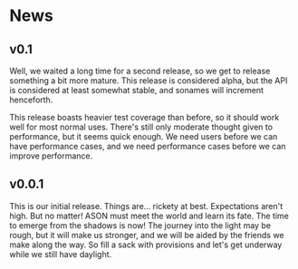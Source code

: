 # News #

## v0.1 ##
Well, we waited a long time for a second release, so we get to release
something a bit more mature. This release is considered alpha, but the API is
considered at least somewhat stable, and sonames will increment henceforth.

This release boasts heavier test coverage than before, so it should work well
for most normal uses. There's still only moderate thought given to performance,
but it seems quick enough. We need users before we can have performance cases,
and we need performance cases before we can improve performance.

## v0.0.1 ##
This is our initial release. Things are... rickety at best. Expectations aren't
high. But no matter! ASON must meet the world and learn its fate. The time to
emerge from the shadows is now! The journey into the light may be rough, but it
will make us stronger, and we will be aided by the friends we make along the
way. So fill a sack with provisions and let's get underway while we still have
daylight.
